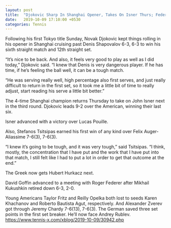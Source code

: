 ```yaml
---
layout: post
title:  "Djokovic Sharp In Shanghai Opener, Takes On Isner Thurs; Federer v Goffin"
date:   2019-10-09 17:10:00 +0530
categories: Tennis
---
```

Following his first Tokyo title Sunday, Novak Djokovic kept things rolling in his opener in Shanghai cruising past Denis Shapovalov 6-3, 6-3 to win his sixth straight match and 12th straight set.

“It’s nice to be back. And also, it feels very good to play as well as I did today,” Djokovic said. “I knew that Denis is very dangerous player. If he has time, if he’s feeling the ball well, it can be a tough match.

“He was serving really well, high percentage also first serves, and just really difficult to return in the first set, so it took me a little bit of time to really adjust, start reading his serve a little bit better.”

The 4-time Shanghai champion returns Thursday to take on John Isner next in the third round. Djokovic leads 9-2 over the American, winning their last six.

Isner advanced with a victory over Lucas Pouille.

Also, Stefanos Tsitsipas earned his first win of any kind over Felix Auger-Aliassime 7-6(3), 7-6(3).

“I knew it’s going to be tough, and it was very tough,” said Tsitsipas. “I think, mostly, the concentration that I have put and the work that I have put into that match, I still felt like I had to put a lot in order to get that outcome at the end.”

The Greek now gets Hubert Hurkacz next.

David Goffin advanced to a meeting with Roger Federer after Mikhail Kukushkin retired down 6-3, 2-0.

Young Americans Taylor Fritz and Reilly Opelka both lost to seeds Karen Khachanov and Roberto Bautista Agut, respectively. And Alexander Zverev got through Jeremy Chardy 7-6(13), 7-6(3). The German saved three set points in the first set breaker. He’ll now face Andrey Rublev.
https://www.tennis-x.com/xblog/2019-10-09/30942.php
